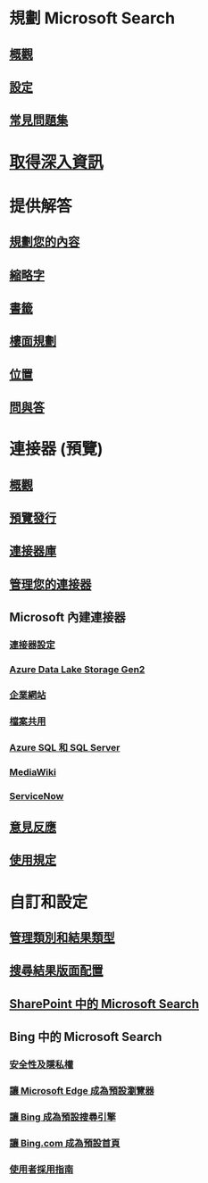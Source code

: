 # 規劃 Microsoft Search
## [概觀](overview-microsoft-search.md)
## [設定](setup-microsoft-search.md)
## [常見問題集](faqs.md)
# [取得深入資訊](get-insights.md)
# 提供解答
## [規劃您的內容](plan-your-content.md)
## [縮略字](manage-acronyms.md)
## [書籤](manage-bookmarks.md)
## [樓面規劃](manage-floorplans.md)
## [位置](manage-locations.md)
## [問與答](manage-qas.md)
# 連接器 (預覽)
## [概觀](connectors-overview.md)
## [預覽發行](connectors-preview.md)
## [連接器庫](connectors-gallery.md)
## [管理您的連接器](manage-connector.md)
## Microsoft 內建連接器
### [連接器設定](configure-connector.md)
### [Azure Data Lake Storage Gen2](azure-data-lake-connector.md)
### [企業網站](enterprise-web-connector.md)
### [檔案共用](file-share-connector.md)
### [Azure SQL 和 SQL Server](MSSQL-connector.md)
### [MediaWiki](mediawiki-connector.md)
### [ServiceNow](servicenow-connector.md)
## [意見反應](connectors-feedback.md)
## [使用規定](terms-of-use.md)
# 自訂和設定
## [管理類別和結果類型](customize-search-page.md)
## [搜尋結果版面配置](customize-results-layout.md)
## [SharePoint 中的 Microsoft Search](get-started-search-in-sharepoint-online.md)
## Bing 中的 Microsoft Search
### [安全性及隱私權](security-for-search.md)
### [讓 Microsoft Edge 成為預設瀏覽器](set-default-browser.md)
### [讓 Bing 成為預設搜尋引擎](set-default-search-engine.md)
### [讓 Bing.com 成為預設首頁](set-default-homepage.md)
### [使用者採用指南](user-adoption-guide.md)
